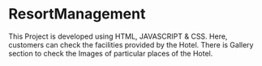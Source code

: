 # ResortManagement
This Project is developed using HTML, JAVASCRIPT & CSS. Here, customers can check the facilities provided by the Hotel. There is Gallery section to check the Images of particular places of the Hotel. 
